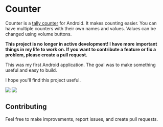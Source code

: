 # Counter

Counter is a [tally counter](http://en.wikipedia.org/wiki/Tally_counter) for Android. It
makes counting easier. You can have multiple counters with their own names and values. Values can be
changed using volume buttons.

**This project is no longer in active development! I have more important things in my life to work
on. If you want to contribute a feature or fix a problem, please create a pull request.**

This was my first Android application. The goal was to make something useful and easy to build.

I hope you'll find this project useful.

![](http://i.imgur.com/EMPmOw4.png)
![](http://i.imgur.com/PwFEwUl.png)

## Contributing
Feel free to make improvements, report issues, and create pull requests.
